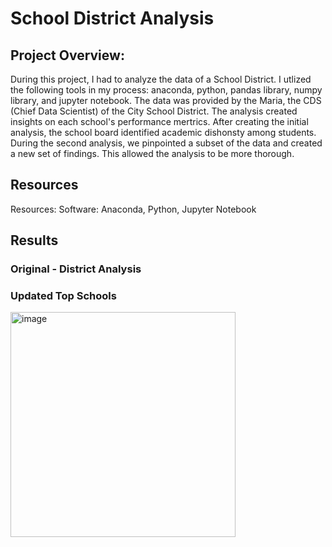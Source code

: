 # School District Analysis

## Project Overview:
During this project, I had to analyze the data of a School District. I utlized the following tools in my process: anaconda, python, pandas library, numpy library, and jupyter notebook. The data was provided by the Maria, the CDS (Chief Data Scientist) of the City School District. The analysis created insights on each school's performance mertrics. After creating the initial analysis, the school board identified academic dishonsty among students. During the second analysis, we pinpointed a subset of the data and created a new set of findings. This allowed the analysis to be more thorough.

## Resources
Resources: 
Software: Anaconda, Python, Jupyter Notebook

## Results
### Original - District Analysis 
### Updated Top Schools 
<img width="360" alt="image" src="https://user-images.githubusercontent.com/102767530/177891945-fefcdcf7-ac2b-42cc-a64f-625a9664a4ec.png">



